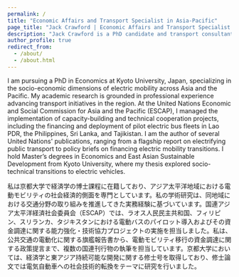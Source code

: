 ```yaml
---
permalink: /
title: "Economic Affairs and Transport Specialist in Asia-Pacific"
page_title: "Jack Crawford | Economic Affairs and Transport Specialist in Asia-Pacific"
description: "Jack Crawford is a PhD candidate and transport consultant specializing in the socio-economic dimensions of electric mobility in Asia and the Pacific."
author_profile: true
redirect_from: 
  - /about/
  - /about.html
---
```


I am pursuing a PhD in Economics at Kyoto University, Japan, specializing in the socio-economic dimensions of electric mobility across Asia and the Pacific. My academic research is grounded in professional experience advancing transport initiatives in the region. At the United Nations Economic and Social Commission for Asia and the Pacific (ESCAP), I managed the implementation of capacity-building and technical cooperation projects, including the financing and deployment of pilot electric bus fleets in Lao PDR, the Philippines, Sri Lanka, and Tajikistan. I am the author of several United Nations' publications, ranging from a flagship report on electrifying public transport to policy briefs on financing electric mobility transitions. I hold Master’s degrees in Economics and East Asian Sustainable Development from Kyoto University, where my thesis explored socio-technical transitions to electric vehicles.

私は京都大学で経済学の博士課程に在籍しており、アジア太平洋地域における電動モビリティの社会経済的側面を専門としています。私の学術研究は、同地域における交通分野の取り組みを推進してきた実務経験に基づいています。国連アジア太平洋経済社会委員会（ESCAP）では、ラオス人民民主共和国、フィリピン、スリランカ、タジキスタンにおける電動バスのパイロット導入およびその資金調達に関する能力強化・技術協力プロジェクトの実施を担当しました。私は、公共交通の電動化に関する旗艦報告書から、電動モビリティ移行の資金調達に関する政策提言まで、複数の国連刊行物の執筆を担当しています。京都大学においては、経済学と東アジア持続可能な開発に関する修士号を取得しており、修士論文では電気自動車への社会技術的転換をテーマに研究を行いました。
